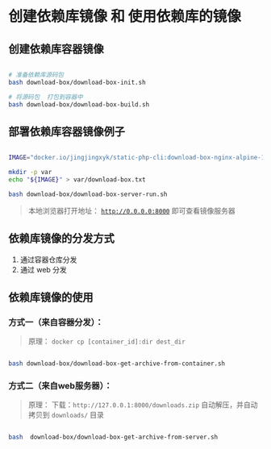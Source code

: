 # 创建依赖库镜像 和 使用依赖库的镜像

## 创建依赖库容器镜像

```bash

# 准备依赖库源码包
bash download-box/download-box-init.sh

# 将源码包  打包到容器中
bash download-box/download-box-build.sh

```

## 部署依赖库容器镜像例子

```bash

IMAGE="docker.io/jingjingxyk/static-php-cli:download-box-nginx-alpine-1.0-20230712T065158Z"

mkdir -p var 
echo "${IMAGE}" > var/download-box.txt

bash download-box/download-box-server-run.sh

```

> 本地浏览器打开地址：   [`http://0.0.0.0:8000`](http://0.0.0.0:8000)  即可查看镜像服务器

## 依赖库镜像的分发方式

1. 通过容器仓库分发
1. 通过 web 分发

## 依赖库镜像的使用

### 方式一（来自容器分发）：

> 原理：  `docker cp [container_id]:dir dest_dir`

```bash

bash download-box/download-box-get-archive-from-container.sh

```

### 方式二（来自web服务器）：

> 原理： 下载：`http://127.0.0.1:8000/downloads.zip`
> 自动解压，并自动拷贝到 `downloads/` 目录

```bash

bash  download-box/download-box-get-archive-from-server.sh

```

